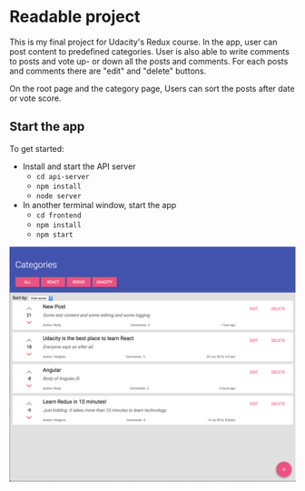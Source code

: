 # Readable project

This is my final project for Udacity's Redux course. In the app, user can post content to predefined categories.  User is also able to write comments to posts and vote up- or down all the posts and comments. For each posts and comments there are "edit" and "delete" buttons.

On the root page and the category page, Users can sort the posts after date or vote score.



## Start the app

To get started:

* Install and start the API server
    - `cd api-server`
    - `npm install`
    - `node server`
* In another terminal window, start the app
    - `cd frontend`
    - `npm install`
    - `npm start`

![](readable-app.png)

